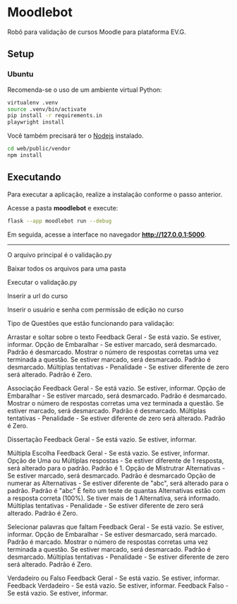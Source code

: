 # Moodlebot

Robô para validação de cursos Moodle para plataforma EV.G.

## Setup

### Ubuntu

Recomenda-se o uso de um ambiente virtual Python:

```bash
virtualenv .venv
source .venv/bin/activate
pip install -r requirements.in
playwright install
```

Você também precisará ter o [Nodejs](https://nodejs.org) instalado.

```bash
cd web/public/vendor
npm install
```

## Executando

Para executar a aplicação, realize a instalação conforme o passo anterior.

Acesse a pasta **moodlebot** e execute:

```bash
flask --app moodlebot run --debug
```

Em seguida, acesse a interface no navegador **http://127.0.0.1:5000**.

---

 O arquivo principal é o validação.py

 Baixar todos os arquivos para uma pasta

 Executar o validação.py

 Inserir a url do curso
 
 Inserir o usuário e senha com permissão de edição no curso



Tipo de Questões que estão funcionando para validação:

Arrastar e soltar sobre o texto
	Feedback Geral - Se está vazio. Se estiver, informar.
	Opção de Embaralhar - Se estiver marcado, será desmarcado. Padrão é desmarcado.
	Mostrar o número de respostas corretas uma vez terminada a questão. Se estiver marcado, será desmarcado. Padrão é desmarcado.
	Múltiplas tentativas - Penalidade - Se estiver diferente de zero será alterado. Padrão é Zero.
	
Associação
	Feedback Geral - Se está vazio. Se estiver, informar.
	Opção de Embaralhar - Se estiver marcado, será desmarcado. Padrão é desmarcado.
	Mostrar o número de respostas corretas uma vez terminada a questão. Se estiver marcado, será desmarcado. Padrão é desmarcado.
	Múltiplas tentativas - Penalidade - Se estiver diferente de zero será alterado. Padrão é Zero.

Dissertação
	Feedback Geral - Se está vazio. Se estiver, informar.

Múltipla Escolha
	Feedback Geral - Se está vazio. Se estiver, informar.
	Opção de Uma ou Múltiplas respostas - Se estiver diferente de 1 resposta, será alterado para o padrão. Padrão é 1.
	Opção de Mistrutrar Alternativas - Se estiver marcado, será desmarcado. Padrão é desmarcado
	Opção de numerar as Alternativas - Se estiver diferente de "abc", será alterado para o padrão. Padrão é "abc"
	É feito um teste de quantas Alternativas estão com a resposta correta (100%). Se tiver mais de 1 Alternativa, será informado.
	Múltiplas tentativas - Penalidade - Se estiver diferente de zero será alterado. Padrão é Zero.

Selecionar palavras que faltam
	Feedback Geral - Se está vazio. Se estiver, informar.
	Opção de Embaralhar - Se estiver desmarcado, será marcado. Padrão é marcado.
	Mostrar o número de respostas corretas uma vez terminada a questão. Se estiver marcado, será desmarcado. Padrão é desmarcado.
	Múltiplas tentativas - Penalidade - Se estiver diferente de zero será alterado. Padrão é Zero.

Verdadeiro ou Falso
	Feedback Geral - Se está vazio. Se estiver, informar.
	Feedback Verdadeiro - Se está vazio. Se estiver, informar.
	Feedback Falso - Se está vazio. Se estiver, informar.
